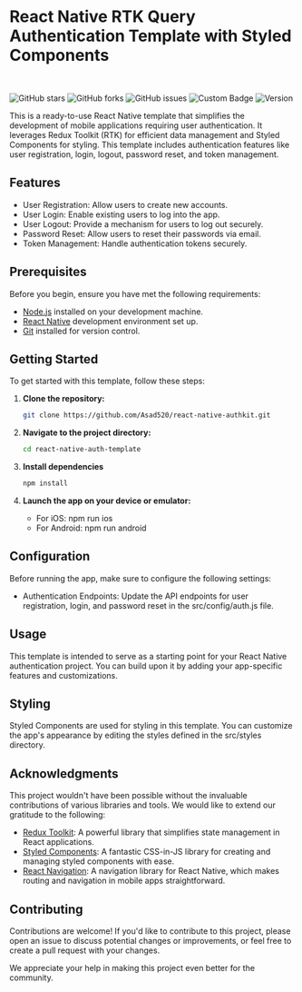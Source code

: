 # React Native RTK Query Authentication Template with Styled Components

<br>

![GitHub stars](https://img.shields.io/github/stars/Asad520/react-native-authkit.svg?style=social)
![GitHub forks](https://img.shields.io/github/forks/Asad520/react-native-authkit.svg?style=social)
![GitHub issues](https://img.shields.io/github/issues/Asad520/react-native-authkit.svg)
![Custom Badge](https://img.shields.io/badge/Asad-ReactDev-blue)
![Version](https://img.shields.io/badge/Version-1.0.0-brightgreen)
<br>

This is a ready-to-use React Native template that simplifies the development of mobile applications requiring user authentication. It leverages Redux Toolkit (RTK) for efficient data management and Styled Components for styling. This template includes authentication features like user registration, login, logout, password reset, and token management.

## Features

- User Registration: Allow users to create new accounts.
- User Login: Enable existing users to log into the app.
- User Logout: Provide a mechanism for users to log out securely.
- Password Reset: Allow users to reset their passwords via email.
- Token Management: Handle authentication tokens securely.

## Prerequisites

Before you begin, ensure you have met the following requirements:

- [Node.js](https://nodejs.org/) installed on your development machine.
- [React Native](https://reactnative.dev/docs/environment-setup) development environment set up.
- [Git](https://git-scm.com/) installed for version control.

## Getting Started

To get started with this template, follow these steps:

1. **Clone the repository:**

   ```bash
   git clone https://github.com/Asad520/react-native-authkit.git

   ```

2. **Navigate to the project directory:**

   ```bash
   cd react-native-auth-template

   ```

3. **Install dependencies**

   ```bash
   npm install

   ```

4. **Launch the app on your device or emulator:**
   - For iOS: npm run ios
   - For Android: npm run android

## Configuration

Before running the app, make sure to configure the following settings:

- Authentication Endpoints: Update the API endpoints for user registration, login, and password reset in the src/config/auth.js file.

## Usage

This template is intended to serve as a starting point for your React Native authentication project. You can build upon it by adding your app-specific features and customizations.

## Styling

Styled Components are used for styling in this template. You can customize the app's appearance by editing the styles defined in the src/styles directory.

## Acknowledgments

This project wouldn't have been possible without the invaluable contributions of various libraries and tools. We would like to extend our gratitude to the following:

- [Redux Toolkit](https://redux-toolkit.js.org/): A powerful library that simplifies state management in React applications.
- [Styled Components](https://styled-components.com/): A fantastic CSS-in-JS library for creating and managing styled components with ease.
- [React Navigation](https://reactnavigation.org/): A navigation library for React Native, which makes routing and navigation in mobile apps straightforward.

## Contributing

Contributions are welcome! If you'd like to contribute to this project, please open an issue to discuss potential changes or improvements, or feel free to create a pull request with your changes.

We appreciate your help in making this project even better for the community.
